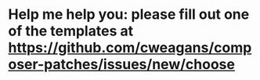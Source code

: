 # Help me help you: please fill out one of the templates at https://github.com/cweagans/composer-patches/issues/new/choose

